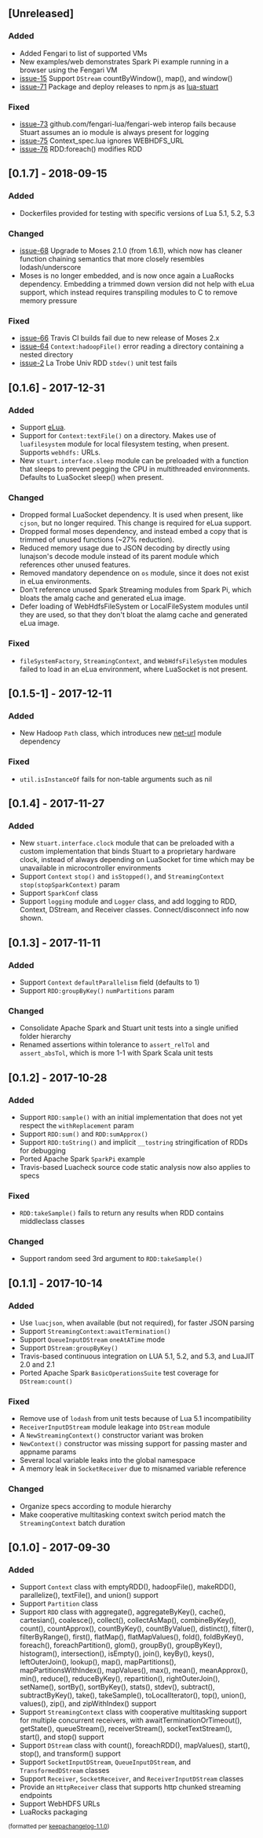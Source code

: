 ## [Unreleased]
### Added
- Added Fengari to list of supported VMs
- New examples/web demonstrates Spark Pi example running in a browser using the Fengari VM
- [issue-15](https://github.com/BixData/stuart/issues/15) Support `DStream` countByWindow(), map(), and window()
- [issue-71](https://github.com/BixData/stuart/issues/71) Package and deploy releases to npm.js as [lua-stuart](https://www.npmjs.com/package/lua-stuart)

### Fixed
- [issue-73](https://github.com/BixData/stuart/issues/73) github.com/fengari-lua/fengari-web interop fails because Stuart assumes an io module is always present for logging
- [issue-75](https://github.com/BixData/stuart/issues/75) Context\_spec.lua ignores WEBHDFS_URL
- [issue-76](https://github.com/BixData/stuart/issues/76) RDD:foreach() modifies RDD

## [0.1.7] - 2018-09-15
### Added
- Dockerfiles provided for testing with specific versions of Lua 5.1, 5.2, 5.3

### Changed
- [issue-68](https://github.com/BixData/stuart/issues/68) Upgrade to Moses 2.1.0 (from 1.6.1), which now has cleaner function chaining semantics that more closely resembles lodash/underscore
- Moses is no longer embedded, and is now once again a LuaRocks dependency. Embedding a trimmed down version did not help with eLua support, which instead requires transpiling modules to C to remove memory pressure

### Fixed
- [issue-66](https://github.com/BixData/stuart/issues/66) Travis CI builds fail due to new release of Moses 2.x
- [issue-64](https://github.com/BixData/stuart/issues/64) `Context:hadoopFile()` error reading a directory containing a nested directory
- [issue-2](https://github.com/BixData/stuart/issues/2) La Trobe Univ RDD `stdev()` unit test fails

## [0.1.6] - 2017-12-31
### Added
- Support [eLua](http://www.eluaproject.net).
- Support for `Context:textFile()` on a directory. Makes use of `luafilesystem` module for local filesystem testing, when present. Supports `webhdfs:` URLs.
- New `stuart.interface.sleep` module can be preloaded with a function that sleeps to prevent pegging the CPU in multithreaded environments. Defaults to LuaSocket sleep() when present.

### Changed
- Dropped formal LuaSocket dependency. It is used when present, like `cjson`, but no longer required. This change is required for eLua support.
- Dropped formal moses dependency, and instead embed a copy that is trimmed of unused functions (~27% reduction).
- Reduced memory usage due to JSON decoding by directly using lunajson's decode module instead of its parent module which references other unused features.
- Removed mandatory dependence on `os` module, since it does not exist in eLua environments.
- Don't reference unused Spark Streaming modules from Spark Pi, which bloats the amalg cache and generated eLua image.
- Defer loading of WebHdfsFileSystem or LocalFileSystem modules until they are used, so that they don't bloat the alamg cache and generated eLua image.

### Fixed
- `fileSystemFactory`, `StreamingContext`, and `WebHdfsFileSystem` modules failed to load in an eLua environment, where LuaSocket is not present.

## [0.1.5-1] - 2017-12-11
### Added
- New Hadoop `Path` class, which introduces new [net-url](https://luarocks.org/modules/golgote/net-url) module dependency

### Fixed
- `util.isInstanceOf` fails for non-table arguments such as nil

## [0.1.4] - 2017-11-27
### Added
- New `stuart.interface.clock` module that can be preloaded with a custom implementation that binds Stuart to a proprietary hardware clock, instead of always depending on LuaSocket for time which may be unavailable in microcontroller environments
- Support `Context` `stop()` and `isStopped()`, and `StreamingContext` `stop(stopSparkContext)` param
- Support `SparkConf` class
- Support `logging` module and `Logger` class, and add logging to RDD, Context, DStream, and Receiver classes. Connect/disconnect info now shown.

## [0.1.3] - 2017-11-11
### Added
- Support `Context` `defaultParallelism` field (defaults to 1)
- Support `RDD:groupByKey()` `numPartitions` param

### Changed
- Consolidate Apache Spark and Stuart unit tests into a single unified folder hierarchy
- Renamed assertions within tolerance to `assert_relTol` and `assert_absTol`, which is more 1-1 with Spark Scala unit tests

## [0.1.2] - 2017-10-28
### Added
- Support `RDD:sample()` with an initial implementation that does not yet respect the `withReplacement` param
- Support `RDD:sum()` and `RDD:sumApprox()`
- Support `RDD:toString()` and implicit `__tostring` stringification of RDDs for debugging
- Ported Apache Spark `SparkPi` example
- Travis-based Luacheck source code static analysis now also applies to specs

### Fixed
- `RDD:takeSample()` fails to return any results when RDD contains middleclass classes

### Changed
- Support random seed 3rd argument to `RDD:takeSample()`

## [0.1.1] - 2017-10-14
### Added
- Use `luacjson`, when available (but not required), for faster JSON parsing
- Support `StreamingContext:awaitTermination()`
- Support `QueueInputDStream` `oneAtATime` mode
- Support `DStream:groupByKey()`
- Travis-based continuous integration on LUA 5.1, 5.2, and 5.3, and LuaJIT 2.0 and 2.1
- Ported Apache Spark `BasicOperationsSuite` test coverage for `DStream:count()`

### Fixed
- Remove use of `lodash` from unit tests because of Lua 5.1 incompatibility
- `ReceiverInputDStream` module leakage into `DStream` module
- A `NewStreamingContext()` constructor variant was broken
- `NewContext()` constructor was missing support for passing master and appname params
- Several local variable leaks into the global namespace
- A memory leak in `SocketReceiver` due to misnamed variable reference

### Changed
- Organize specs according to module hierarchy
- Make cooperative multitasking context switch period match the `StreamingContext` batch duration

## [0.1.0] - 2017-09-30
### Added
- Support `Context` class with emptyRDD(), hadoopFile(), makeRDD(), parallelize(), textFile(), and union() support
- Support `Partition` class
- Support `RDD` class with aggregate(), aggregateByKey(), cache(), cartesian(), coalesce(), collect(), collectAsMap(), combineByKey(), count(), countApprox(), countByKey(),
countByValue(), distinct(), filter(), filterByRange(), first(), flatMap(), flatMapValues(), fold(), foldByKey(), foreach(), foreachPartition(), glom(), groupBy(), groupByKey(), histogram(), intersection(), isEmpty(), join(), keyBy(), keys(), leftOuterJoin(), lookup(), map(), mapPartitions(), mapPartitionsWithIndex(), mapValues(), max(), mean(), meanApprox(), min(), reduce(), reduceByKey(), repartition(), rightOuterJoin(), setName(), sortBy(), sortByKey(), stats(), stdev(), subtract(), subtractByKey(), take(), takeSample(), toLocalIterator(), top(), union(), values(), zip(), and zipWithIndex() support
- Support `StreamingContext` class with cooperative multitasking support for multiple concurrent receivers, with awaitTerminationOrTimeout(), getState(), queueStream(), receiverStream(), socketTextStream(), start(), and stop() support
- Support `DStream` class with count(), foreachRDD(), mapValues(), start(), stop(), and transform() support
- Support `SocketInputDStream`, `QueueInputDStream`, and `TransformedDStream` classes
- Support `Receiver`, `SocketReceiver`, and `ReceiverInputDStream` classes
- Provide an `HttpReceiver` class that supports http chunked streaming endpoints
- Support WebHDFS URLs
- LuaRocks packaging

<small>(formatted per [keepachangelog-1.1.0](http://keepachangelog.com/en/1.0.0/))</small>
